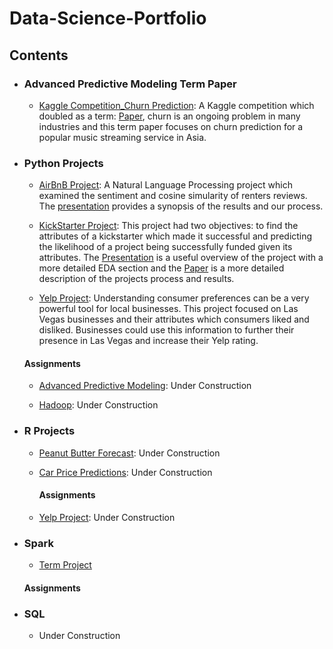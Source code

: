 # Data-Science-Portfolio

## Contents

- ### Advanced Predictive Modeling Term Paper

	- [Kaggle Competition_Churn Prediction](https://github.com/Rwoot14/Data-Science-Portfolio/tree/master/Kaggle%20Competition_Churn%20Prediction%20): A Kaggle competition which doubled as a term: [Paper](https://github.com/Rwoot14/Data-Science-Portfolio/blob/master/Kaggle%20Competition_Churn%20Prediction%20/paper.pdf), churn is an ongoing problem in many industries and this term paper focuses on churn prediction for a popular music streaming service in Asia. 

- ### Python Projects

	- [AirBnB Project](https://github.com/Rwoot14/Data-Science-Portfolio/blob/master/AirBnB%20Project/AirBnB%20Project.ipynb): A Natural Language Processing project which examined the sentiment and cosine simularity of renters reviews. The [presentation](https://github.com/91jackcheng/Text-Analytics/blob/master/Project/Project%20presentation.pdf) provides a synopsis of the results and our process.
  
  - [KickStarter Project](https://github.com/Rwoot14/Data-Science-Portfolio/blob/master/KickStarter%20Project/KickStarter%20Project.ipynb): This project had two objectives: to find the attributes of a kickstarter which made it successful and predicting the likelihood of a project being successfully funded given its attributes. The [Presentation](https://github.com/Rwoot14/Data-Science-Portfolio/blob/master/KickStarter%20Project/Project%20slides.pdf) is a useful overview of the project with a more detailed EDA section and the [Paper](https://github.com/Rwoot14/Data-Science-Portfolio/blob/master/KickStarter%20Project/Pattern%20Analysis%20of%20Kickstarter%20Projects.pdf) is a more detailed description of the projects process and results.
  
  - [Yelp Project](https://github.com/Rwoot14/Data-Science-Portfolio/tree/master/KickStarter%20Project): Understanding consumer preferences can be a very powerful tool for local businesses. This project focused on Las Vegas businesses and their attributes which consumers liked and disliked. Businesses could use this information to further their presence in Las Vegas and increase their Yelp rating.
  
   #### Assignments
  
  - [Advanced Predictive Modeling](https://github.com/Rwoot14/Data-Science-Portfolio/tree/master/KickStarter%20Project): Under Construction
  
  - [Hadoop](https://github.com/Rwoot14/Data-Science-Portfolio/tree/master/KickStarter%20Project): Under Construction
  
- ### R Projects

  - [Peanut Butter Forecast](https://rpubs.com/rwoot14/ga2_draft): Under Construction
  
  - [Car Price Predictions](https://rpubs.com/rwoot14/ga2_draft): Under Construction

    #### Assignments
    
   - [Yelp Project](https://github.com/Rwoot14/Data-Science-Portfolio/tree/master/KickStarter%20Project): Under Construction    

- ### Spark

	- [Term Project]()
	
    #### Assignments

- ### SQL

	- Under Construction
